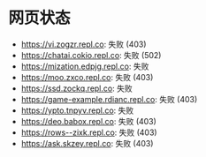 # 网页状态
- https://vi.zogzr.repl.co: 失败 (403)
- https://chatai.cokio.repl.co: 失败 (502)
- https://mization.edpjg.repl.co: 失败
- https://moo.zxco.repl.co: 失败 (403)
- https://ssd.zockq.repl.co: 失败
- https://game-example.rdianc.repl.co: 失败 (403)
- https://ypto.tnpyv.repl.co: 失败
- https://deo.babox.repl.co: 失败 (403)
- https://rows--zixk.repl.co: 失败 (403)
- https://ask.skzey.repl.co: 失败 (403)
